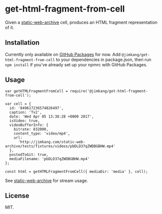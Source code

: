 get-html-fragment-from-cell
==================

Given a [static-web-archive](https://github.com/jimkang/static-web-archive) cell, produces an HTML fragment representation of it.

Installation
------------

Currently only available on [GitHub Packages](https://help.github.com/en/github/managing-packages-with-github-packages/configuring-npm-for-use-with-github-packages#installing-a-package) for now. Add `@jimkang/get-html-fragment-from-cell` to your dependencies in package.json, then run `npm install` if you've already set up your npmrc with GitHub Packages.

Usage
-----

    var getHTMLFragmentFromCell = require('@jimkang/get-html-fragment-from-cell');

    var cell = {
      id: '849617236574826497',
      caption: 'Tv2',
      date: 'Wed Apr 05 13:38:28 +0000 2017',
      isVideo: true,
      videoBufferInfo: {
        bitrate: 832000,
        content_type: 'video/mp4',
        url:
          'http://jimkang.com/static-web-archive/tests/fixtures/videos/pbDLD37qZWDBGBHW.mp4'
      },
      postedToGit: true,
      mediaFilename: 'pbDLD37qZWDBGBHW.mp4'
    };

    const html = getHTMLFragmentFromCell({ mediaDir: 'media' }, cell);

See [static-web-archive](jimkang/static-web-archive) for stream usage.

License
-------

MIT.
